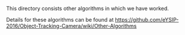 This directory consists other algorithms in which we have worked.

Details for these algorithms can be found at https://github.com/eYSIP-2016/Object-Tracking-Camera/wiki/Other-Algorithms